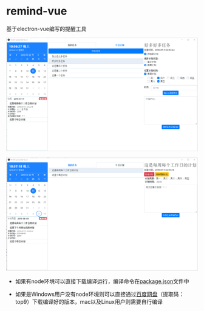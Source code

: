 # remind-vue
基于electron-vue编写的提醒工具

![show1](show1.png)


![show2](show2.png)

- 如果有node环境可以直接下载编译运行，编译命令在[package.json](package.json)文件中

- 如果是Windows用户没有node环境则可以直接通过[百度网盘](https://pan.baidu.com/s/108XH_4KHgYIRL0r8mr0peg)（提取码：top9）下载编译好的版本，mac以及Linux用户则需要自行编译
